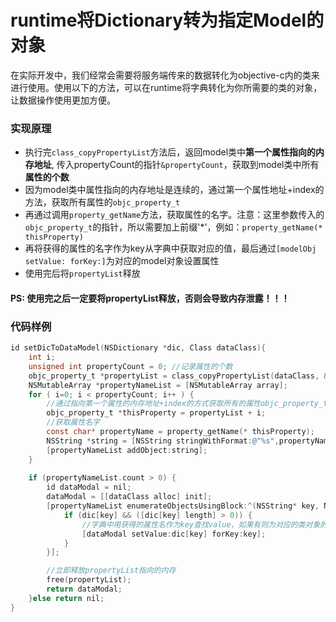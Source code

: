 # runtime将Dictionary转为指定Model的对象
在实际开发中，我们经常会需要将服务端传来的数据转化为objective-c内的类来进行使用。使用以下的方法，可以在runtime将字典转化为你所需要的类的对象，让数据操作使用更加方便。

### 实现原理
* 执行完`class_copyPropertyList`方法后，返回model类中**第一个属性指向的内存地址**, 传入propertyCount的指针`&propertyCount`，获取到model类中所有**属性的个数**
* 因为model类中属性指向的内存地址是连续的，通过第一个属性地址+index的方法，获取所有属性的`objc_property_t`
* 再通过调用`property_getName`方法，获取属性的名字。注意：这里参数传入的`objc_property_t`的指针，所以需要加上前缀'*'，例如：`property_getName(* thisProperty)` 
* 再将获得的属性的名字作为key从字典中获取对应的值，最后通过`[modelObj setValue: forKey:]`为对应的model对象设置属性
* 使用完后将`propertyList`释放

#### PS: 使用完之后一定要将propertyList释放，否则会导致内存泄露！！！

### 代码样例
```objective-c
id setDicToDataModel(NSDictionary *dic, Class dataClass){
    int i;
    unsigned int propertyCount = 0; //记录属性的个数
    objc_property_t *propertyList = class_copyPropertyList(dataClass, &propertyCount); //返回第一个属性地址
    NSMutableArray *propertyNameList = [NSMutableArray array];
    for ( i=0; i < propertyCount; i++ ) {
        //通过指向第一个属性的内存地址+index的方式获取所有的属性objc_property_t对象
        objc_property_t *thisProperty = propertyList + i;
        //获取属性名字
        const char* propertyName = property_getName(* thisProperty);
        NSString *string = [NSString stringWithFormat:@"%s",propertyName];
        [propertyNameList addObject:string];
    }
    
    if (propertyNameList.count > 0) {
        id dataModal = nil;
        dataModal = [[dataClass alloc] init];
        [propertyNameList enumerateObjectsUsingBlock:^(NSString* key, NSUInteger idx, BOOL *stop) {
            if (dic[key] && ([dic[key] length] > 0)) {
                //字典中用获得的属性名作为key查找value，如果有则为对应的类对象的对应属性设置value。
                [dataModal setValue:dic[key] forKey:key];
            }
        }];

        //立即释放propertyList指向的内存
        free(propertyList);
        return dataModal;
    }else return nil;
}
```
